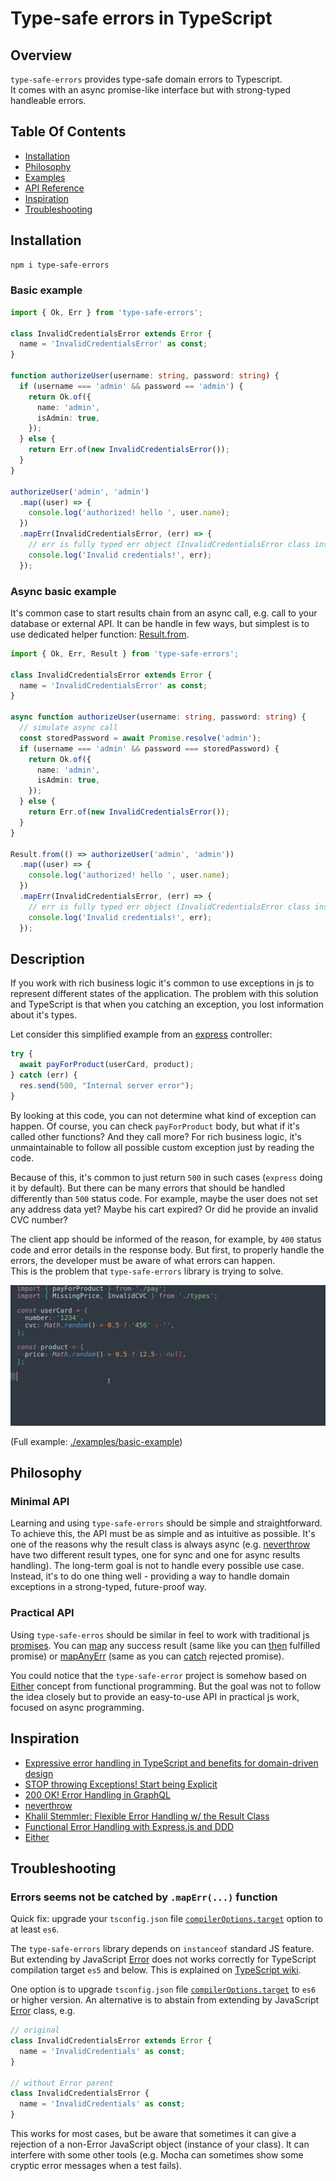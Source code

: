 # Type-safe errors in TypeScript

## Overview
`type-safe-errors` provides type-safe domain errors to Typescript.  
It comes with an async promise-like interface but with strong-typed handleable errors.

## Table Of Contents

* [Installation](#installation)
* [Philosophy](#philosophy)
* [Examples](./examples)
* [API Reference](./docs/REFERENCE.md)
* [Inspiration](#inspiration)
* [Troubleshooting](#troubleshooting)

## Installation

```sh
npm i type-safe-errors
```

### Basic example

```ts
import { Ok, Err } from 'type-safe-errors';

class InvalidCredentialsError extends Error {
  name = 'InvalidCredentialsError' as const;
}

function authorizeUser(username: string, password: string) {
  if (username === 'admin' && password == 'admin') {
    return Ok.of({
      name: 'admin',
      isAdmin: true,
    });
  } else {
    return Err.of(new InvalidCredentialsError());
  }
}

authorizeUser('admin', 'admin')
  .map((user) => {
    console.log('authorized! hello ', user.name);
  })
  .mapErr(InvalidCredentialsError, (err) => {
    // err is fully typed err object (InvalidCredentialsError class instance)
    console.log('Invalid credentials!', err);
  });
```

### Async basic example
It's common case to start results chain from an async call, e.g. call to your database or external API. It can be handle in few ways, but simplest is to use dedicated helper function: [Result.from](./docs/REFERENCE.md#resultfromresultfactory).

```ts
import { Ok, Err, Result } from 'type-safe-errors';

class InvalidCredentialsError extends Error {
  name = 'InvalidCredentialsError' as const;
}

async function authorizeUser(username: string, password: string) {
  // simulate async call
  const storedPassword = await Promise.resolve('admin');
  if (username === 'admin' && password === storedPassword) {
    return Ok.of({
      name: 'admin',
      isAdmin: true,
    });
  } else {
    return Err.of(new InvalidCredentialsError());
  }
}

Result.from(() => authorizeUser('admin', 'admin'))
  .map((user) => {
    console.log('authorized! hello ', user.name);
  })
  .mapErr(InvalidCredentialsError, (err) => {
    // err is fully typed err object (InvalidCredentialsError class instance)
    console.log('Invalid credentials!', err);
  });

```

## Description
If you work with rich business logic it's common to use exceptions in js to represent different states of the application. The problem with this solution and TypeScript is that when you catching an exception, you lost information about it's types. 

Let consider this simplified example from an [express](https://expressjs.com/) controller:

```ts
try {
  await payForProduct(userCard, product);
} catch (err) {
  res.send(500, "Internal server error");
}
```

By looking at this code, you can not determine what kind of exception can happen.
Of course, you can check `payForProduct` body, but what if it's called other functions? And they call more? For rich business logic, it's unmaintainable to follow all
possible custom exception just by reading the code.  

Because of this, it's common to just return `500` in such cases (`express` doing it by default). But there can be many errors that should be handled differently than `500` status code. For example, maybe the user does not set any address data yet? Maybe his cart expired? Or did he provide an invalid CVC number?  

The client app should be informed of the reason, for example, by `400` status code and error details in the response body. But first, to properly handle the errors, the developer must be aware of what errors can happen.  
This is the problem that `type-safe-errors` library is trying to solve.  

![screen-gif](./docs/basic-example.gif)

(Full example: [./examples/basic-example](./examples/basic-example))

## Philosophy

### Minimal API
Learning and using `type-safe-errors` should be simple and straightforward. To achieve this, the API must be as simple and as intuitive as possible. It's one of the reasons why the result class is always async (e.g. [neverthrow](https://github.com/supermacro/neverthrow) have two different result types, one for sync and one for async results handling).
The long-term goal is not to handle every possible use case. Instead, it's to do one thing well - providing a way to handle domain exceptions in a strong-typed, future-proof way.

### Practical API
Using `type-safe-erros` should be similar in feel to work with traditional js [promises](https://developer.mozilla.org/en-US/docs/Web/JavaScript/Reference/Global_Objects/Promise). You can [map](./docs/REFERENCE.md#okmapcallback) any success result (same like you can [then](https://developer.mozilla.org/en-US/docs/Web/JavaScript/Reference/Global_Objects/Promise/then) fulfilled promise) or [mapAnyErr](./docs/REFERENCE.md#errmapanyerrcallback) (same as you can [catch](https://developer.mozilla.org/en-US/docs/Web/JavaScript/Reference/Global_Objects/Promise/catch) rejected promise).

You could notice that the `type-safe-error` project is somehow based on [Either](https://github.com/sanctuary-js/sanctuary-either) concept from functional programming. But the goal was not to follow the idea closely but to provide an easy-to-use API in practical js work, focused on async programming.

## Inspiration
 - [Expressive error handling in TypeScript and benefits for domain-driven design](https://medium.com/inato/expressive-error-handling-in-typescript-and-benefits-for-domain-driven-design-70726e061c86)
 - [STOP throwing Exceptions! Start being Explicit](https://www.youtube.com/watch?v=4UEanbBaJy4&t=5s)
 - [200 OK! Error Handling in GraphQL](https://www.youtube.com/watch?v=A5-H6MtTvqk)
 - [neverthrow](https://github.com/supermacro/neverthrow)
 - [Khalil Stemmler: Flexible Error Handling w/ the Result Class](https://khalilstemmler.com/articles/enterprise-typescript-nodejs/handling-errors-result-class/)
 - [Functional Error Handling with Express.js and DDD](https://khalilstemmler.com/articles/enterprise-typescript-nodejs/functional-error-handling/)
 - [Either](https://github.com/sanctuary-js/sanctuary-either)

## Troubleshooting

### Errors seems not be catched by `.mapErr(...)` function

Quick fix: upgrade your `tsconfig.json` file [`compilerOptions.target`](https://www.typescriptlang.org/tsconfig#target) option to at least `es6`.

The `type-safe-errors` library depends on `instanceof` standard JS feature.
But extending by JavaScript [Error](https://developer.mozilla.org/en-US/docs/Web/JavaScript/Reference/Global_Objects/Error) does not works correctly for TypeScript compilation target `es5` and below. This is explained on [TypeScript wiki](https://github.com/Microsoft/TypeScript/wiki/Breaking-Changes#extending-built-ins-like-error-array-and-map-may-no-longer-work).

One option is to upgrade `tsconfig.json` file [`compilerOptions.target`](https://www.typescriptlang.org/tsconfig#target) to `es6` or higher version.
An alternative is to abstain from extending by JavaScript [Error](https://developer.mozilla.org/en-US/docs/Web/JavaScript/Reference/Global_Objects/Error) class, e.g.

```ts
// original
class InvalidCredentialsError extends Error {
  name = 'InvalidCredentials' as const;
}

// without Error parent
class InvalidCredentialsError {
  name = 'InvalidCredentials' as const;
}
```

This works for most cases, but be aware that sometimes it can give a rejection of a non-Error JavaScript object (instance of your class). It can interfere with some other tools (e.g. Mocha can sometimes show some cryptic error messages when a test fails).
